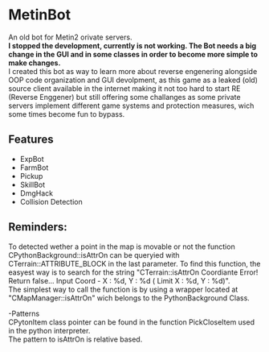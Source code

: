 # MetinBot
An old bot for Metin2 orivate servers.<br>
<b>I stopped the development, currently is not working. The Bot needs a big change in the GUI and in some classes in order to become more simple to make changes.</b><br>
I created this bot as way to learn more about reverse engenering alongside OOP code organization and GUI devolpment, as this game as a leaked (old) source client available in the internet making it not too hard to start RE (Reverse Enggener) but still offering some challanges as some private servers implement different
game systems and protection measures, wich some times become fun to bypass.


## Features
- ExpBot
- FarmBot
- Pickup
- SkillBot
- DmgHack
- Collision Detection


## Reminders:
To detected wether a point in the map is movable or not the function CPythonBackground::isAttrOn can be queryied with CTerrain::ATTRIBUTE_BLOCK in the last parameter. To find this function, the easyest way is to search for the string "CTerrain::isAttrOn Coordiante Error! Return false... Input Coord - X : %d, Y : %d ( Limit X : %d, Y : %d)".<br>
The simplest way to call the function is by using a wrapper located at "CMapManager::isAttrOn" wich belongs to the PythonBackground Class.<br>
	
	
-Patterns<br>
CPytonItem class pointer can be found in the function PickCloseItem used in the python interpreter.<br>
The pattern to isAttrOn is relative based.<br>
	
